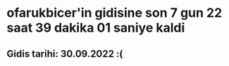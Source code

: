 # ofarukbicer'in gidisine son 7 gun 22 saat 39 dakika 01 saniye kaldi

## Gidis tarihi: 30.09.2022 :(